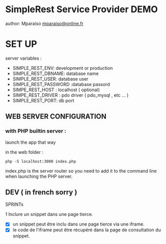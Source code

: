 SimpleRest Service Provider DEMO
================================

author: Mparaiso <mparaiso@online.fr>

# SET UP

server variables :

+ SIMPLE_REST_ENV: development or production
+ SIMPLE_REST_DBNAME: database name
+ SIMPLE_REST_USER: database user
+ SIMPLE_REST_PASSWORD :database passord
+ SIMPE_REST_HOST : localhost ( optional)
+ SIMPE_REST_DRIVER : pdo driver ( pdo_mysql , etc ... )
+ SIMPLE_REST_PORT: db port

## WEB SERVER CONFIGURATION

### with PHP builtin server :

launch the app that way

in the web folder : 

	php -S localhost:3000 index.php

index.php is the server router so you need to add it to the command line when launching the PHP server.


## DEV ( in french sorry )

SPRINTs

1 Inclure un snippet dans une page tierce.

+ [x] un snippet peut être inclu dans une page tierce via une iframe.
+ [x] le code de l'iframe peut être récupéré dans la page de consultation du snippet.